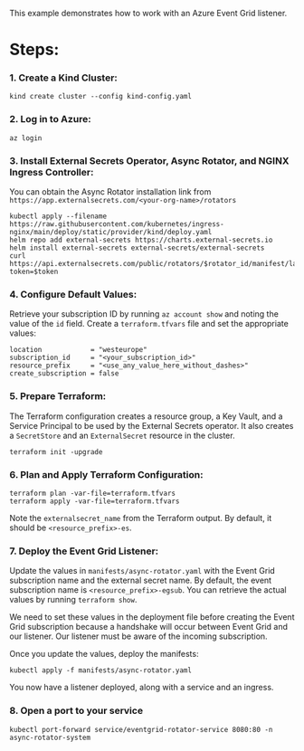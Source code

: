 This example demonstrates how to work with an Azure Event Grid listener.

# Steps:

### 1. Create a Kind Cluster:
```shell
kind create cluster --config kind-config.yaml
```

### 2. Log in to Azure:
```shell
az login
```

### 3. Install External Secrets Operator, Async Rotator, and NGINX Ingress Controller:
You can obtain the Async Rotator installation link from `https://app.externalsecrets.com/<your-org-name>/rotators`
```shell
kubectl apply --filename https://raw.githubusercontent.com/kubernetes/ingress-nginx/main/deploy/static/provider/kind/deploy.yaml
helm repo add external-secrets https://charts.external-secrets.io
helm install external-secrets external-secrets/external-secrets
curl https://api.externalsecrets.com/public/rotators/$rotator_id/manifest/latest?token=$token
```

### 4. Configure Default Values:
Retrieve your subscription ID by running `az account show` and noting the value of the `id` field. Create a `terraform.tfvars` file and set the appropriate values:
```hcl
location            = "westeurope"
subscription_id     = "<your_subscription_id>"
resource_prefix     = "<use_any_value_here_without_dashes>"
create_subscription = false
```

### 5. Prepare Terraform:
The Terraform configuration creates a resource group, a Key Vault, and a Service Principal to be used by the External Secrets operator. It also creates a `SecretStore` and an `ExternalSecret` resource in the cluster.
```shell
terraform init -upgrade
```

### 6. Plan and Apply Terraform Configuration:
```shell
terraform plan -var-file=terraform.tfvars
terraform apply -var-file=terraform.tfvars
```
Note the `externalsecret_name` from the Terraform output. By default, it should be `<resource_prefix>-es`.

### 7. Deploy the Event Grid Listener:
Update the values in `manifests/async-rotator.yaml` with the Event Grid subscription name and the external secret name. By default, the event subscription name is `<resource_prefix>-egsub`. You can retrieve the actual values by running `terraform show`.

We need to set these values in the deployment file before creating the Event Grid subscription because a handshake will occur between Event Grid and our listener. Our listener must be aware of the incoming subscription.

Once you update the values, deploy the manifests:
```shell
kubectl apply -f manifests/async-rotator.yaml
```

You now have a listener deployed, along with a service and an ingress.

### 8. Open a port to your service
```shell
kubectl port-forward service/eventgrid-rotator-service 8080:80 -n async-rotator-system
```